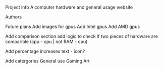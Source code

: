 Project info
A computer hardware and general usage website

Authors

Future plans
Add images for gpus
Add Intel gpus
Add AMD gpus

Add comparison section
add logic to check if two pieces of hardware are comparible (cpu - cpu | not RAM - cpu)

Add percentage increases text - icon?

Add catergories
General use
Gaming
Art 
